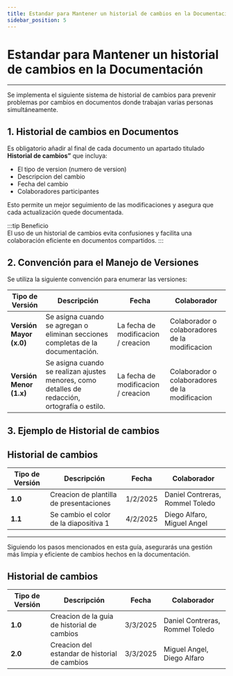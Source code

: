 ```yaml
---
title: Estandar para Mantener un historial de cambios en la Documentación
sidebar_position: 5
---
```


# Estandar para Mantener un historial de cambios en la Documentación

---

Se implementa el siguiente sistema de historial de cambios para prevenir problemas por cambios en documentos donde trabajan varias personas simultáneamente.

## **1. Historial de cambios en Documentos**

Es obligatorio añadir al final de cada documento un apartado titulado **Historial de cambios”** que incluya:

- El tipo de version (numero de version)
- Descripcion del cambio
- Fecha del cambio
- Colaboradores participantes

Esto permite un mejor seguimiento de las modificaciones y asegura que cada actualización quede documentada.

:::tip Beneficio  
El uso de un historial de cambios evita confusiones y facilita una colaboración eficiente en documentos compartidos.
:::

## **2. Convención para el Manejo de Versiones**

Se utiliza la siguiente convención para enumerar las versiones:

| **Tipo de Versión**     | **Descripción**                                                                                | **Fecha**                           | **Colaborador**                                |
| ----------------------- | ---------------------------------------------------------------------------------------------- | ----------------------------------- | ---------------------------------------------- |
| **Versión Mayor (x.0)** | Se asigna cuando se agregan o eliminan secciones completas de la documentación.                | La fecha de modificacion / creacion | Colaborador o colaboradores de la modificacion |
| **Versión Menor (1.x)** | Se asigna cuando se realizan ajustes menores, como detalles de redacción, ortografía o estilo. | La fecha de modificacion / creacion | Colaborador o colaboradores de la modificacion |

## **3. Ejemplo de Historial de cambios**

## Historial de cambios

| **Tipo de Versión** | **Descripción**                         | **Fecha** | **Colaborador**                 |
| ------------------- | --------------------------------------- | --------- | ------------------------------- |
| **1.0**             | Creacion de plantilla de presentaciones | 1/2/2025  | Daniel Contreras, Rommel Toledo |
| **1.1**             | Se cambio el color de la diapositiva 1  | 4/2/2025  | Diego Alfaro, Miguel Angel      |

---

Siguiendo los pasos mencionados en esta guía, asegurarás una gestión más limpia y eficiente de cambios hechos en la documentación.

## Historial de cambios

| **Tipo de Versión** | **Descripción**                               | **Fecha** | **Colaborador**                 |
| ------------------- | --------------------------------------------- | --------- | ------------------------------- |
| **1.0**             | Creacion de la guia de historial de cambios   | 3/3/2025  | Daniel Contreras, Rommel Toledo |
| **2.0**             | Creacion del estandar de historial de cambios | 3/3/2025  | Miguel Angel, Diego Alfaro      |
